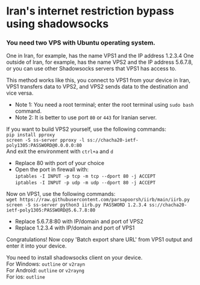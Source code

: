 # Iran's internet restriction bypass using shadowsocks

### You need two VPS with Ubuntu operating system.
One in Iran, for example, has the name VPS1 and the IP address 1.2.3.4
One outside of Iran, for example, has the name VPS2 and the IP address 5.6.7.8, or you can use other Shadowsocks servers that VPS1 has access to.

This method works like this, you connect to VPS1 from your device in Iran, VPS1 transfers data to VPS2, and VPS2 sends data to the destination and vice versa.

- Note 1: You need a root terminal; enter the root terminal using `sudo bash` command.
- Note 2: It is better to use port `80` or `443` for Iranian server.

If you want to build VPS2 yourself, use the following commands:  
`pip install pproxy`  
`screen -S ss-server pproxy -l ss://chacha20-ietf-poly1305:PASSWORD@0.0.0.0:80`  
And exit the environment with `ctrl+a` and `d`
- Replace 80 with port of your choice
- Open the port in firewall with:  
`iptables -I INPUT -p tcp -m tcp --dport 80 -j ACCEPT`  
`iptables -I INPUT -p udp -m udp --dport 80 -j ACCEPT`  

Now on VPS1, use the following commands:  
`wget https://raw.githubusercontent.com/parsapoorsh/iirb/main/iirb.py`  
`screen -S ss-server python3 iirb.py PASSWORD 1.2.3.4 ss://chacha20-ietf-poly1305:PASSWORD@5.6.7.8:80`  
- Replace 5.6.7.8:80 with IP/domain and port of VPS2
- Replace 1.2.3.4 with IP/domain and port of VPS1

Congratulations! Now copy 'Batch export share URL' from VPS1 output and enter it into your device.

You need to install shadowsocks client on your device.  
For Windows: `outline` or `v2rayn`  
For Android: `outline` or `v2rayng`  
For ios: `outline`  
